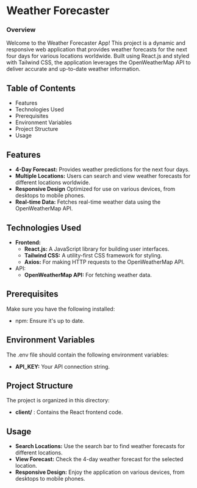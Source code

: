# **Weather Forecaster** 

### Overview

Welcome to the Weather Forecaster App! This project is a dynamic and responsive web application that provides weather forecasts for the next four days for various locations worldwide. Built using React.js and styled with Tailwind CSS, the application leverages the OpenWeatherMap API to deliver accurate and up-to-date weather information.



## Table of Contents
- Features
- Technologies Used
- Prerequisites
- Environment Variables
- Project Structure
- Usage



## Features
- **4-Day Forecast:** Provides weather predictions for the next four days.
- **Multiple Locations:** Users can search and view weather forecasts for different locations worldwide.
- **Responsive Design** Optimized for use on various devices, from desktops to mobile phones.
- **Real-time Data:** Fetches real-time weather data using the OpenWeatherMap API.



## Technologies Used
- **Frontend:**
  - **React.js:** A JavaScript library for building user interfaces.
  - **Tailwind CSS:** A utility-first CSS framework for styling.
  - **Axios:** For making HTTP requests to the OpenWeatherMap API.
- API:
  - **OpenWeatherMap API:** For fetching weather data.


  
## Prerequisites
Make sure you have the following installed:

- npm: Ensure it's up to date.



## Environment Variables
The .env file should contain the following environment variables:

- **API_KEY:** Your API connection string.



## Project Structure

The project is organized in this directory:

- **client/** : Contains the React frontend code.



## Usage

- **Search Locations:** Use the search bar to find weather forecasts for different locations.
- **View Forecast:** Check the 4-day weather forecast for the selected location.
- **Responsive Design:** Enjoy the application on various devices, from desktops to mobile phones.
